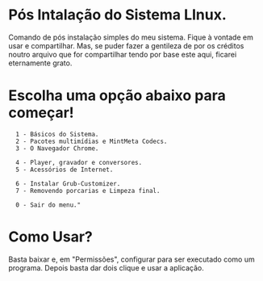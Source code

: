 # Pós Intalação do Sistema LInux.
Comando de pós instalação simples do meu sistema.
Fique à vontade em usar e compartilhar.
Mas, se puder fazer a gentileza de por os créditos noutro arquivo que for compartilhar tendo por base este aqui, ficarei eternamente grato.

# Escolha uma opção abaixo para começar!

      1 - Básicos do Sistema.
      2 - Pacotes multimídias e MintMeta Codecs.
      3 - O Navegador Chrome.

      4 - Player, gravador e conversores.
      5 - Acessórios de Internet.

      6 - Instalar Grub-Customizer.
      7 - Removendo porcarias e Limpeza final.

      0 - Sair do menu."

# Como Usar?
Basta baixar e, em "Permissões", configurar para ser executado como um programa.
Depois basta dar dois clique e usar a aplicação.
